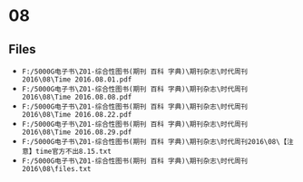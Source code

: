 # 08

## Files

- `F:/5000G电子书\Z01-综合性图书(期刊 百科 字典)\期刊杂志\时代周刊2016\08\Time 2016.08.01.pdf`
- `F:/5000G电子书\Z01-综合性图书(期刊 百科 字典)\期刊杂志\时代周刊2016\08\Time 2016.08.08.pdf`
- `F:/5000G电子书\Z01-综合性图书(期刊 百科 字典)\期刊杂志\时代周刊2016\08\Time 2016.08.22.pdf`
- `F:/5000G电子书\Z01-综合性图书(期刊 百科 字典)\期刊杂志\时代周刊2016\08\Time 2016.08.29.pdf`
- `F:/5000G电子书\Z01-综合性图书(期刊 百科 字典)\期刊杂志\时代周刊2016\08\【注意】time官方不出8.15.txt`
- `F:/5000G电子书\Z01-综合性图书(期刊 百科 字典)\期刊杂志\时代周刊2016\08\files.txt`
